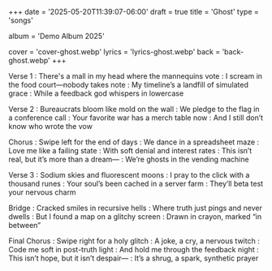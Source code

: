 +++
date = '2025-05-20T11:39:07-06:00'
draft = true
title = 'Ghost'
type = 'songs'

album = 'Demo Album 2025'

cover = 'cover-ghost.webp'
lyrics = 'lyrics-ghost.webp'
back = 'back-ghost.webp'
+++

Verse 1
: There's a mall in my head where the mannequins vote
: I scream in the food court—nobody takes note
: My timeline’s a landfill of simulated grace
: While a feedback god whispers in lowercase

Verse 2
: Bureaucrats bloom like mold on the wall
: We pledge to the flag in a conference call
: Your favorite war has a merch table now
: And I still don’t know who wrote the vow

Chorus
: Swipe left for the end of days
: We dance in a spreadsheet maze
: Love me like a failing state
: With soft denial and interest rates
: This isn’t real, but it’s more than a dream—
: We’re ghosts in the vending machine

Verse 3
: Sodium skies and fluorescent moons
: I pray to the click with a thousand runes
: Your soul’s been cached in a server farm
: They’ll beta test your nervous charm

Bridge
: Cracked smiles in recursive hells
: Where truth just pings and never dwells
: But I found a map on a glitchy screen
: Drawn in crayon, marked “in between”

Final Chorus
: Swipe right for a holy glitch
: A joke, a cry, a nervous twitch
: Code me soft in post-truth light
: And hold me through the feedback night
: This isn’t hope, but it isn’t despair—
: It’s a shrug, a spark, synthetic prayer
